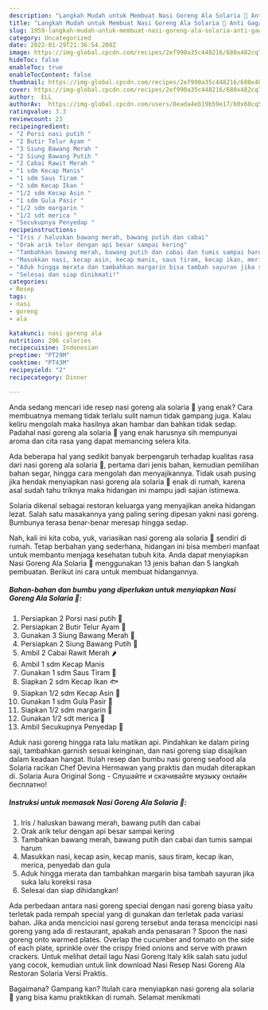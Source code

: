```yaml
---
description: "Langkah Mudah untuk Membuat Nasi Goreng Ala Solaria 🍛 Anti Gagal"
title: "Langkah Mudah untuk Membuat Nasi Goreng Ala Solaria 🍛 Anti Gagal"
slug: 1959-langkah-mudah-untuk-membuat-nasi-goreng-ala-solaria-anti-gagal
category: Uncategorized
date: 2022-01-29T21:36:54.208Z
image: https://img-global.cpcdn.com/recipes/2ef990a35c448216/680x482cq70/nasi-goreng-ala-solaria-foto-resep-utama.jpg
hideToc: false
enableToc: true
enableTocContent: false
thumbnail: https://img-global.cpcdn.com/recipes/2ef990a35c448216/680x482cq70/nasi-goreng-ala-solaria-foto-resep-utama.jpg
cover: https://img-global.cpcdn.com/recipes/2ef990a35c448216/680x482cq70/nasi-goreng-ala-solaria-foto-resep-utama.jpg
author:  ELL
authorAv:  https://img-global.cpcdn.com/users/8eada4eb19b59e17/60x60cq50/avatar.jpg
ratingvalue: 3.3
reviewcount: 23
recipeingredient:
- "2 Porsi nasi putih "
- "2 Butir Telur Ayam "
- "3 Siung Bawang Merah "
- "2 Siung Bawang Putih "
- "2 Cabai Rawit Merah "
- "1 sdm Kecap Manis"
- "1 sdm Saus Tiram "
- "2 sdm Kecap Ikan "
- "1/2 sdm Kecap Asin "
- "1 sdm Gula Pasir "
- "1/2 sdm margarin "
- "1/2 sdt merica "
- "Secukupnya Penyedap "
recipeinstructions:
- "Iris / haluskan bawang merah, bawang putih dan cabai"
- "Orak arik telur dengan api besar sampai kering"
- "Tambahkan bawang merah, bawang putih dan cabai dan tumis sampai harum"
- "Masukkan nasi, kecap asin, kecap manis, saus tiram, kecap ikan, merica, penyedab dan gula"
- "Aduk hingga merata dan tambahkan margarin bisa tambah sayuran jika suka lalu koreksi rasa"
- "Selesai dan siap dinikmati!"
categories:
- Resep
tags:
- nasi
- goreng
- ala

katakunci: nasi goreng ala 
nutrition: 206 calories
recipecuisine: Indonesian
preptime: "PT29M"
cooktime: "PT43M"
recipeyield: "2"
recipecategory: Dinner

---
```



Anda sedang mencari ide resep nasi goreng ala solaria 🍛 yang enak? Cara membuatnya memang tidak terlalu sulit namun tidak gampang juga. Kalau keliru mengolah maka hasilnya akan hambar dan bahkan tidak sedap. Padahal nasi goreng ala solaria 🍛 yang enak harusnya sih mempunyai aroma dan cita rasa yang dapat memancing selera kita.


Ada beberapa hal yang sedikit banyak berpengaruh terhadap kualitas rasa dari nasi goreng ala solaria 🍛, pertama dari jenis bahan, kemudian pemilihan bahan segar, hingga cara mengolah dan menyajikannya. Tidak usah pusing jika hendak menyiapkan nasi goreng ala solaria 🍛 enak di rumah, karena asal sudah tahu triknya maka hidangan ini mampu jadi sajian istimewa.

Solaria dikenal sebagai restoran keluarga yang menyajikan aneka hidangan lezat. Salah satu masakannya yang paling sering dipesan yakni nasi goreng. Bumbunya terasa benar-benar meresap hingga sedap.


Nah, kali ini kita coba, yuk, variasikan nasi goreng ala solaria 🍛 sendiri di rumah. Tetap berbahan yang sederhana, hidangan ini bisa memberi manfaat untuk membantu menjaga kesehatan tubuh kita. Anda dapat menyiapkan Nasi Goreng Ala Solaria 🍛 menggunakan 13 jenis bahan dan 5 langkah pembuatan. Berikut ini cara untuk membuat hidangannya.

<!--inarticleads1-->

##### Bahan-bahan dan bumbu yang diperlukan untuk menyiapkan Nasi Goreng Ala Solaria 🍛:

1. Persiapkan 2 Porsi nasi putih 🍚
1. Persiapkan 2 Butir Telur Ayam 🥚
1. Gunakan 3 Siung Bawang Merah 🌰
1. Persiapkan 2 Siung Bawang Putih 🧄
1. Ambil 2 Cabai Rawit Merah 🌶️
1. Ambil 1 sdm Kecap Manis
1. Gunakan 1 sdm Saus Tiram 🦪
1. Siapkan 2 sdm Kecap Ikan 🐟
1. Siapkan 1/2 sdm Kecap Asin 🧂
1. Gunakan 1 sdm Gula Pasir 🧂
1. Siapkan 1/2 sdm margarin 🧈
1. Gunakan 1/2 sdt merica 🧂
1. Ambil Secukupnya Penyedap 🧂


Aduk nasi goreng hingga rata lalu matikan api. Pindahkan ke dalam piring saji, tambahkan garnish sesuai keinginan, dan nasi goreng siap disajikan dalam keadaan hangat. Itulah resep dan bumbu nasi goreng seafood ala Solaria racikan Chef Devina Hermawan yang praktis dan mudah diterapkan di. Solaria Aura Original Song - Слушайте и скачивайте музыку онлайн бесплатно! 

<!--inarticleads2-->

##### Instruksi untuk memasak Nasi Goreng Ala Solaria 🍛:

1. Iris / haluskan bawang merah, bawang putih dan cabai
1. Orak arik telur dengan api besar sampai kering
1. Tambahkan bawang merah, bawang putih dan cabai dan tumis sampai harum
1. Masukkan nasi, kecap asin, kecap manis, saus tiram, kecap ikan, merica, penyedab dan gula
1. Aduk hingga merata dan tambahkan margarin bisa tambah sayuran jika suka lalu koreksi rasa
1. Selesai dan siap dihidangkan!

Ada perbedaan antara nasi goreng special dengan nasi goreng biasa yaitu terletak pada rempah special yang di gunakan dan terletak pada variasi bahan. Jika anda mencicioi nasi goreng tersebut anda terasa mencicipi nasi goreng yang ada di restaurant, apakah anda penasaran ? Spoon the nasi goreng onto warmed plates. Overlap the cucumber and tomato on the side of each plate, sprinkle over the crispy fried onions and serve with prawn crackers. Untuk melihat detail lagu Nasi Goreng Italy klik salah satu judul yang cocok, kemudian untuk link download Nasi Resep Nasi Goreng Ala Restoran Solaria Versi Praktis. 

Bagaimana? Gampang kan? Itulah cara menyiapkan nasi goreng ala solaria 🍛 yang bisa kamu praktikkan di rumah. Selamat menikmati
